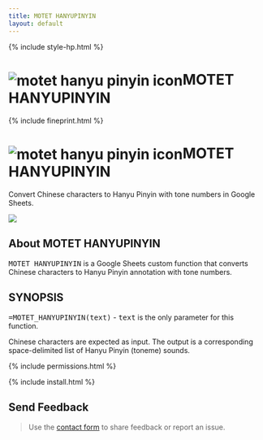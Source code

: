 ```yaml
---
title: MOTET HANYUPINYIN
layout: default
---
```

{% include style-hp.html %}

<!-- preamble area -->

<h1><img align="absmiddle" src="/icons/icon-hp.png" title="motet hanyu pinyin icon"><b>MOTET</b> HANYUPINYIN</h1>

{% include fineprint.html %}

<!-- main area -->

<h1><img align="absmiddle" src="/icons/icon-hp.png" title="motet hanyu pinyin icon"><b>MOTET</b> HANYUPINYIN</h1>

<p>Convert Chinese characters to Hanyu Pinyin with tone numbers in Google Sheets.</p>

<img src="/images/hanyupinyin-google-sheets-function.png" />

<h2>About MOTET HANYUPINYIN</h2>

<tt>MOTET HANYUPINYIN</tt> is a Google Sheets custom function that converts
Chinese characters to Hanyu Pinyin annotation with tone numbers.

<h2>SYNOPSIS</h2>

<tt>=MOTET_HANYUPINYIN(text)</tt> - <tt>text</tt> is the only parameter for this function.

Chinese characters are expected as input. The output is a corresponding space-delimited list of Hanyu Pinyin (toneme) sounds.

{% include permissions.html %}

{% include install.html %}

<p>
  <script src="https://gist.github.com/motetpaper/e9151cc75049a4e0da1f0c161d69be27.js"></script>
</p>

<h2>Send Feedback</h2>

<blockquote>
   Use the <a href="/support-contact-form.html">contact form</a> to share feedback or report an issue.
</blockquote>

